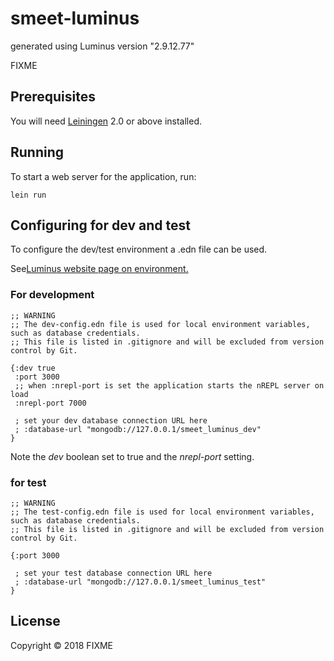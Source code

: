 # smeet-luminus

generated using Luminus version "2.9.12.77"

FIXME

## Prerequisites

You will need [Leiningen][1] 2.0 or above installed.

[1]: https://github.com/technomancy/leiningen

## Running

To start a web server for the application, run:

    lein run

## Configuring for dev and test

To configure the dev/test environment a .edn file can be used.

See[Luminus website page on environment.][http://www.luminusweb.net/docs/environment.html1]

[http://www.luminusweb.net/docs/environment.html1]: https://github.com/technomancy/leiningen


### For development

    ;; WARNING
    ;; The dev-config.edn file is used for local environment variables, such as database credentials.
    ;; This file is listed in .gitignore and will be excluded from version control by Git.

    {:dev true
     :port 3000
     ;; when :nrepl-port is set the application starts the nREPL server on load
     :nrepl-port 7000

     ; set your dev database connection URL here
     ; :database-url "mongodb://127.0.0.1/smeet_luminus_dev"
    }

 Note the *dev* boolean set to true and the *nrepl-port* setting.

### for test


    ;; WARNING
    ;; The test-config.edn file is used for local environment variables, such as database credentials.
    ;; This file is listed in .gitignore and will be excluded from version control by Git.

    {:port 3000

     ; set your test database connection URL here
     ; :database-url "mongodb://127.0.0.1/smeet_luminus_test"
    }


## License

Copyright © 2018 FIXME
